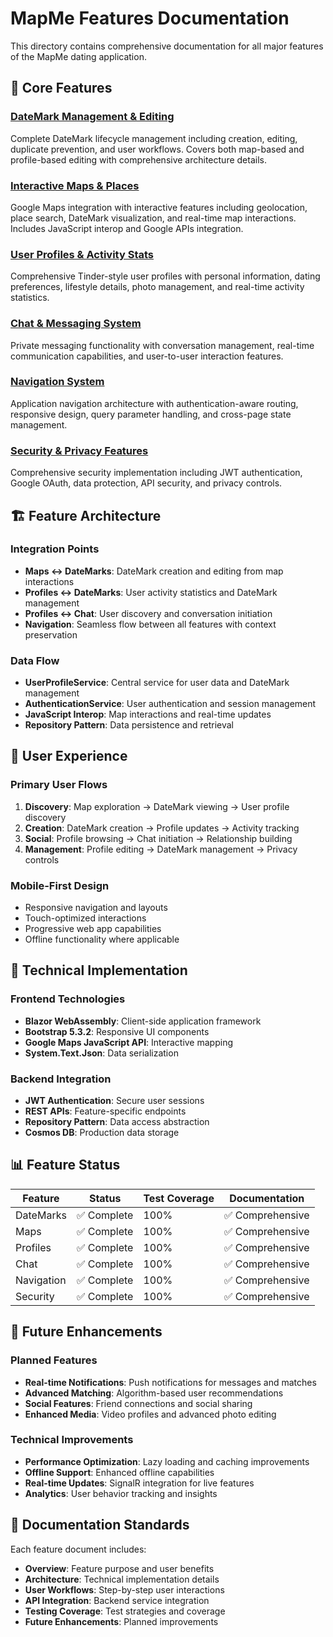 # MapMe Features Documentation

This directory contains comprehensive documentation for all major features of the MapMe dating application.

## 📍 Core Features

### [DateMark Management & Editing](./DateMarks.md)
Complete DateMark lifecycle management including creation, editing, duplicate prevention, and user workflows. Covers both map-based and profile-based editing with comprehensive architecture details.

### [Interactive Maps & Places](./Maps.md)
Google Maps integration with interactive features including geolocation, place search, DateMark visualization, and real-time map interactions. Includes JavaScript interop and Google APIs integration.

### [User Profiles & Activity Stats](./Profiles.md)
Comprehensive Tinder-style user profiles with personal information, dating preferences, lifestyle details, photo management, and real-time activity statistics.

### [Chat & Messaging System](./Chat.md)
Private messaging functionality with conversation management, real-time communication capabilities, and user-to-user interaction features.

### [Navigation System](./Navigation.md)
Application navigation architecture with authentication-aware routing, responsive design, query parameter handling, and cross-page state management.

### [Security & Privacy Features](./SecurityFeatures.md)
Comprehensive security implementation including JWT authentication, Google OAuth, data protection, API security, and privacy controls.

## 🏗️ Feature Architecture

### Integration Points
- **Maps ↔ DateMarks**: DateMark creation and editing from map interactions
- **Profiles ↔ DateMarks**: User activity statistics and DateMark management
- **Profiles ↔ Chat**: User discovery and conversation initiation
- **Navigation**: Seamless flow between all features with context preservation

### Data Flow
- **UserProfileService**: Central service for user data and DateMark management
- **AuthenticationService**: User authentication and session management
- **JavaScript Interop**: Map interactions and real-time updates
- **Repository Pattern**: Data persistence and retrieval

## 🎯 User Experience

### Primary User Flows
1. **Discovery**: Map exploration → DateMark viewing → User profile discovery
2. **Creation**: DateMark creation → Profile updates → Activity tracking
3. **Social**: Profile browsing → Chat initiation → Relationship building
4. **Management**: Profile editing → DateMark management → Privacy controls

### Mobile-First Design
- Responsive navigation and layouts
- Touch-optimized interactions
- Progressive web app capabilities
- Offline functionality where applicable

## 🔧 Technical Implementation

### Frontend Technologies
- **Blazor WebAssembly**: Client-side application framework
- **Bootstrap 5.3.2**: Responsive UI components
- **Google Maps JavaScript API**: Interactive mapping
- **System.Text.Json**: Data serialization

### Backend Integration
- **JWT Authentication**: Secure user sessions
- **REST APIs**: Feature-specific endpoints
- **Repository Pattern**: Data access abstraction
- **Cosmos DB**: Production data storage

## 📊 Feature Status

| Feature | Status | Test Coverage | Documentation |
|---------|--------|---------------|---------------|
| DateMarks | ✅ Complete | 100% | ✅ Comprehensive |
| Maps | ✅ Complete | 100% | ✅ Comprehensive |
| Profiles | ✅ Complete | 100% | ✅ Comprehensive |
| Chat | ✅ Complete | 100% | ✅ Comprehensive |
| Navigation | ✅ Complete | 100% | ✅ Comprehensive |
| Security | ✅ Complete | 100% | ✅ Comprehensive |

## 🚀 Future Enhancements

### Planned Features
- **Real-time Notifications**: Push notifications for messages and matches
- **Advanced Matching**: Algorithm-based user recommendations
- **Social Features**: Friend connections and social sharing
- **Enhanced Media**: Video profiles and advanced photo editing

### Technical Improvements
- **Performance Optimization**: Lazy loading and caching improvements
- **Offline Support**: Enhanced offline capabilities
- **Real-time Updates**: SignalR integration for live features
- **Analytics**: User behavior tracking and insights

## 📖 Documentation Standards

Each feature document includes:
- **Overview**: Feature purpose and user benefits
- **Architecture**: Technical implementation details
- **User Workflows**: Step-by-step user interactions
- **API Integration**: Backend service integration
- **Testing Coverage**: Test strategies and coverage
- **Future Enhancements**: Planned improvements

